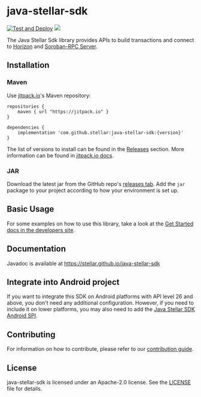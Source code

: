 # java-stellar-sdk

[![Test and Deploy](https://github.com/stellar/java-stellar-sdk/actions/workflows/test-deploy.yml/badge.svg?branch=master)](https://github.com/stellar/java-stellar-sdk/actions/workflows/test-deploy.yml)
[![](https://jitpack.io/v/stellar/java-stellar-sdk.svg)](https://jitpack.io/#stellar/java-stellar-sdk)

The Java Stellar Sdk library provides APIs to build transactions and connect to [Horizon](https://github.com/stellar/go/tree/master/services/horizon) and [Soroban-RPC Server](https://soroban.stellar.org/docs/reference/rpc).

## Installation

### Maven

Use [jitpack.io](https://jitpack.io)'s Maven repository:

```
repositories {
    maven { url "https://jitpack.io" }
}

dependencies {
    implementation 'com.github.stellar:java-stellar-sdk:{version}'
}
```

The list of versions to install can be found in the [Releases](https://github.com/stellar/java-stellar-sdk/releases) section. More information can be found in [jitpack.io docs](https://jitpack.io/docs/).

### JAR

Download the latest jar from the GitHub repo's [releases tab](https://github.com/stellar/java-stellar-sdk/releases). Add the `jar` package to your project according to how your environment is set up.

## Basic Usage
For some examples on how to use this library, take a look at the [Get Started docs in the developers site](https://developers.stellar.org/docs/tutorials/create-account/).

## Documentation
Javadoc is available at https://stellar.github.io/java-stellar-sdk

## Integrate into Android project
If you want to integrate this SDK on Android platforms with API level 26 and above, you don't need any additional configuration. 
However, if you need to include it on lower platforms, you may also need to add the [Java Stellar SDK Android SPI](https://github.com/stellar/java-stellar-sdk-android-spi).

## Contributing
For information on how to contribute, please refer to our [contribution guide](https://github.com/stellar/java-stellar-sdk/blob/master/CONTRIBUTING.md).

## License
java-stellar-sdk is licensed under an Apache-2.0 license. See the [LICENSE](https://github.com/stellar/java-stellar-sdk/blob/master/LICENSE) file for details.